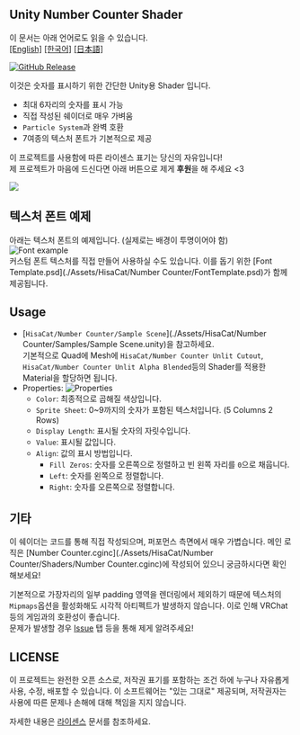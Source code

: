 ## Unity Number Counter Shader

이 문서는 아래 언어로도 읽을 수 있습니다.  
[[English]](./README.md) [[한국어]](./README.ko.md) [[日本語]](README.ja.md)

[![GitHub Release][shields-release]][github-release]

[shields-release]: https://img.shields.io/github/v/release/hisacat/Unity-NumberCounterShader
[github-release]: https://github.com/hisacat/Unity-NumberCounterShader/releases/latest

이것은 숫자를 표시하기 위한 간단한 Unity용 Shader 입니다.

- 최대 6자리의 숫자를 표시 가능
- 직접 작성된 쉐이더로 매우 가벼움
- `Particle System`과 완벽 호환
- 7여종의 텍스처 폰트가 기본적으로 제공

이 프로젝트를 사용함에 따른 라이센스 표기는 당신의 자유입니다!  
제 프로젝트가 마음에 드신다면 아래 버튼으로 제게 **후원**을 해 주세요 <3

<a href="https://www.buymeacoffee.com/HisaCat"><img src="https://img.buymeacoffee.com/button-api/?text=Buy me Milk&emoji=🥛&slug=HisaCat&button_colour=bd5fff&font_colour=ffffff&font_family=Bree&outline_colour=000000&coffee_colour=ffffff" /></a>

## 텍스처 폰트 예제

아래는 텍스처 폰트의 예제입니다. (실제로는 배경이 투명이어야 함)  
![Font example](./Images/Font.png)  
커스텀 폰트 텍스처를 직접 만들어 사용하실 수도 있습니다. 이를 돕기 위한 [Font Template.psd](./Assets/HisaCat/Number Counter/FontTemplate.psd)가 함께 제공됩니다.

## Usage

- [`HisaCat/Number Counter/Sample Scene`](./Assets/HisaCat/Number Counter/Samples/Sample Scene.unity)을 참고하세요.  
  기본적으로 Quad에 Mesh에 `HisaCat/Number Counter Unlit Cutout`, `HisaCat/Number Counter Unlit Alpha Blended`등의 Shader를 적용한 Material을 할당하면 됩니다.
- Properties:
  ![Properties](./Images/Inspector-Properties.png)
  - `Color`: 최종적으로 곱해질 색상입니다.
  - `Sprite Sheet`: 0~9까지의 숫자가 포함된 텍스처입니다. (5 Columns 2 Rows)
  - `Display Length`: 표시될 숫자의 자릿수입니다.
  - `Value`: 표시될 값입니다.
  - `Align`: 값의 표시 방법입니다.
    - `Fill Zeros`: 숫자를 오른쪽으로 정렬하고 빈 왼쪽 자리를 `0`으로 채웁니다.
    - `Left`: 숫자를 왼쪽으로 정렬합니다.
    - `Right`: 숫자를 오른쪽으로 정렬합니다.

## 기타

이 쉐이더는 코드를 통해 직접 작성되으며, 퍼포먼스 측면에서 매우 가볍습니다.
메인 로직은 [Number Counter.cginc](./Assets/HisaCat/Number Counter/Shaders/Number Counter.cginc)에 작성되어 있으니 궁금하시다면 확인해보세요!

기본적으로 가장자리의 일부 padding 영역을 렌더링에서 제외하기 때문에 텍스처의 `Mipmaps`옵션을 활성화해도 시각적 아티펙트가 발생하지 않습니다. 이로 인해 VRChat등의 게임과의 호환성이 좋습니다.  
문제가 발생할 경우 [Issue](https://github.com/hisacat/Unity-NumberCounterShader/issues) 탭 등을 통해 제게 알려주세요!

## LICENSE

이 프로젝트는 완전한 오픈 소스로, 저작권 표기를 포함하는 조건 하에 누구나 자유롭게 사용, 수정, 배포할 수 있습니다. 이 소프트웨어는 "있는 그대로" 제공되며, 저작권자는 사용에 따른 문제나 손해에 대해 책임을 지지 않습니다.

자세한 내용은 [라이센스](./LICENSE) 문서를 참조하세요.
